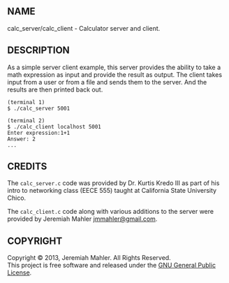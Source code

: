 NAME
----

calc_server/calc_client - Calculator server and client.

DESCRIPTION
-----------

As a simple server client example, this server provides the ability
to take a math expression as input and provide the result as output.
The client takes input from a user or from a file and sends them
to the server.  And the results are then printed back out.

    (terminal 1)
    $ ./calc_server 5001

    (terminal 2)
    $ ./calc_client localhost 5001
    Enter expression:1+1
    Answer: 2
    ...

CREDITS
-------

The `calc_server.c` code was provided by Dr. Kurtis Kredo III
as part of his intro to networking class (EECE 555) taught at
California State University Chico.

The `calc_client.c` code along with various additions to the server
were provided by Jeremiah Mahler <jmmahler@gmail.com>.

COPYRIGHT
---------

Copyright &copy; 2013, Jeremiah Mahler.  All Rights Reserved.<br>
This project is free software and released under
the [GNU General Public License][gpl].

 [gpl]: http://www.gnu.org/licenses/gpl.html

